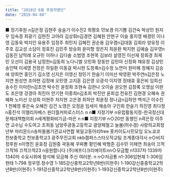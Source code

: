 ```yaml
---
title: "2018년 6월 후원자명단"
date: "2019-04-04"
---
```


■ 정기후원 n길은정 김현주 송슬기 이수진2 최평호 민보경 이기쁨 김건숙 박상민 원지우 임숙경 최광기 김현진 고아라 김상휘n김경연 김혜원 안현구 이슬 홍지영 배경민 이나영 김동욱 박지인 유용주 임정주 최민지 김혜진 권순용 김우겸n김대동 김희라 양유정 이주호 김교성 소담이 정효진 김민주 방승희 윤미향 장은지 최윤환 박지현 김예슬 김우영n김동진 남막례 오규민 이하나 김다솔 소범영 조현목 김보라 설영진 이선재 장회경 최제민 오선이 김용국 남정한n김동희 노다니엘 오민화 장동만 김민아 신정화 채유정 김상민 송인택 이세영 전정은 하일환 이동걸 박시현 도창록n김수정 노연미 원미혜 장혜지 김승애 양희연 홍인기 김소영 신지은 이영신 정민기 한슬기 이미선 박영환 박주연n김은정 노지연 원성연 조아현 김정애 오민영 고지훈 김은영 오광석 이지영 정태효 홍은비 임희선 송수진 이미란n김초연 박수진 윤정화 조현숙 김한나 오이슬 권오현 김창록 오명삼 이판도 조은영 강경아 최진아 안기현 이종희n김초희 박진만 윤희섭 천유진 김현경 오혜숙 권혜화 노미선 오성희 이현주 차지현 고은경 최하얀 최윤정 정나금n김하얀 백석근 이수진1 천혜영 류은숙 오혜진 김건 노영은 오정윤 임세미 채송아 구인회 한슬기 허진영 최다정n홍진석 이엘리자베스 원더월커피로스터스 n n■ 지정기부 n유럽활동지정-한국정신대문제대책협의회 n세계평화비기금-마은 n n■ 지정기부 n◇20만 동행인 n곽은정 이주연 교수님 수도여고 조희동 남양주광동고등학교 광양제철고 늘봄(허수경) 사랑의교회청년부 마리몬드n송파돌봄기관교사연합 북일고동아리free 홋카이도시민모임 오노쿄코 천보중학교 천보중학교3 광주무진교회 nkb캠퍼스스타오작교팀 조계종대각사 n◇비지정후원 n이명진 윤효정 김원중 곽동혜 꾸찌뽕 황인혜 박형준 김수민 이채연 최송아 끄적끄적16 끄적끄적23 n응원합니다 (주)에프디크리에이트nn◇모금함 n1337차 1339차 1340차 수요시위에 참석해 모금해 주신 여러분. n n◇저금통 n1-306임현채 1-306임현태 1-798 정우영.정수영 1-185강신중학교2학년8반(이현주) 1-190강신중중학교2학년8반(이현주) 1-191강신중학교2학년8반(이현주) 1-193강신중학교2학년8반(이현주)
